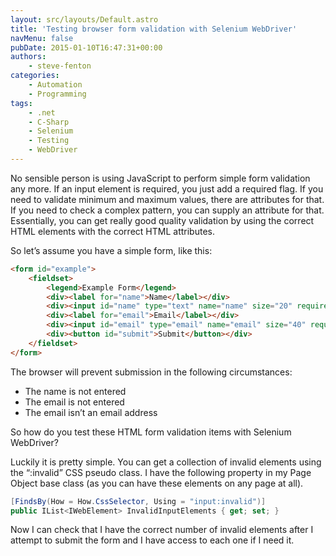 ```yaml
---
layout: src/layouts/Default.astro
title: 'Testing browser form validation with Selenium WebDriver'
navMenu: false
pubDate: 2015-01-10T16:47:31+00:00
authors:
    - steve-fenton
categories:
    - Automation
    - Programming
tags:
    - .net
    - C-Sharp
    - Selenium
    - Testing
    - WebDriver
---
```


No sensible person is using JavaScript to perform simple form validation any more. If an input element is required, you just add a required flag. If you need to validate minimum and maximum values, there are attributes for that. If you need to check a complex pattern, you can supply an attribute for that. Essentially, you can get really good quality validation by using the correct HTML elements with the correct HTML attributes.

So let’s assume you have a simple form, like this:

```html
<form id="example">
    <fieldset>
        <legend>Example Form</legend>
        <div><label for="name">Name</label></div>
        <div><input id="name" type="text" name="name" size="20" required /></div>
        <div><label for="email">Email</label></div>
        <div><input id="email" type="email" name="email" size="40" required /></div>
        <div><button id="submit">Submit</button></div>
    </fieldset>
</form>
```

The browser will prevent submission in the following circumstances:

- The name is not entered
- The email is not entered
- The email isn’t an email address

So how do you test these HTML form validation items with Selenium WebDriver?

Luckily it is pretty simple. You can get a collection of invalid elements using the “:invalid” CSS pseudo class. I have the following property in my Page Object base class (as you can have these elements on any page at all).

```csharp
[FindsBy(How = How.CssSelector, Using = "input:invalid")]
public IList<IWebElement> InvalidInputElements { get; set; }
```

Now I can check that I have the correct number of invalid elements after I attempt to submit the form and I have access to each one if I need it.